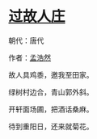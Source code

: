 # [过故人庄](http://so.gushiwen.org/view_7411.aspx)

朝代：唐代

作者：[孟浩然](http://so.gushiwen.org/author_757.aspx)

故人具鸡黍，邀我至田家。

绿树村边合，青山郭外斜。

开轩面场圃，把酒话桑麻。

待到重阳日，还来就菊花。

